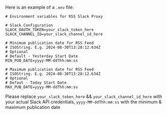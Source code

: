 Here is an example of a `.env` file:
```
# Environment variables for RSS Slack Proxy

# Slack Configuration
SLACK_OAUTH_TOKEN=your_slack_token_here
SLACK_CHANNEL_ID=your_slack_channel_id_here

# Minimum publication date for RSS Feed
# ISOString. E.g. 2024-08-30T13:28:12.634Z
# Optional
# Default - Yesterday Start Date
MIN_PUB_DATE=yyyy-MM-ddThh:mm:ss

# Maximum publication date for RSS Feed
# ISOString. E.g. 2024-08-30T13:28:12.634Z
# Optional
# Defaut - Today Start Date
MAX_PUB_DATE=yyyy-MM-ddThh:mm:ss
```
Please replace `your_slack_token_here` && `your_slack_channel_id_here` with your actual Slack API credentials, `yyyy-MM-ddThh:mm:ss` with the minimum & maximum publication date
